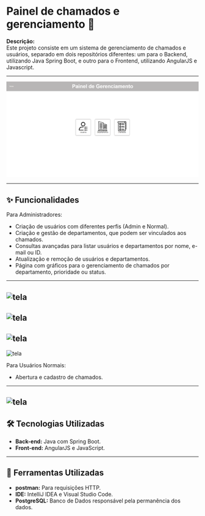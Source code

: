 # Painel de chamados e gerenciamento 🤖

**Descrição:**  
Este projeto consiste em um sistema de gerenciamento de chamados e usuários, separado em dois repositórios diferentes: um para o Backend, utilizando Java Spring Boot, e outro para o Frontend, utilizando AngularJS e Javascript.

---

![tela](./img/1.png)



---

## ✨ Funcionalidades

Para Administradores:
- Criação de usuários com diferentes perfis (Admin e Normal).
- Criação e gestão de departamentos, que podem ser vinculados aos chamados.
- Consultas avançadas para listar usuários e departamentos por nome, e-mail ou ID.
- Atualização e remoção de usuários e departamentos.
- Página com gráficos para o gerenciamento de chamados por departamento, prioridade ou status.

---
![tela](./src/main/resources/img/2.png)
---
![tela](./src/main/resources/img/3.png)
---
![tela](./src/main/resources/img/5.png)
---
![tela](./src/main/resources/img/6.png)

Para Usuários Normais:
- Abertura e cadastro de chamados.
---
![tela](./src/main/resources/img/4.png)
---

## 🛠️ Tecnologias Utilizadas

- **Back-end:** Java com Spring Boot.  
- **Front-end:** AngularJS e JavaScript.  

---

## 🔧 Ferramentas Utilizadas

- **postman:** Para requisições HTTP.  
- **IDE:** IntelliJ IDEA e Visual Studio Code.
- **PostgreSQL:** Banco de Dados responsável pela permanência dos dados.  




